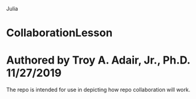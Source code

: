 Julia
# CollaborationLesson
# Authored by Troy A. Adair, Jr., Ph.D. 11/27/2019

The repo is intended for use in depicting how repo collaboration will work.

